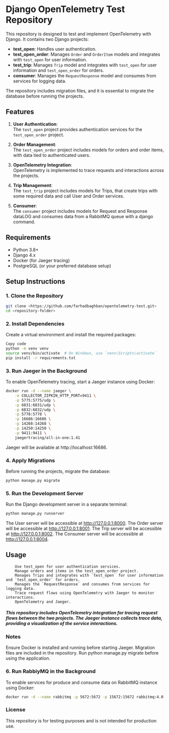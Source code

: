 # Django OpenTelemetry Test Repository

This repository is designed to test and implement OpenTelemetry with Django. It contains two Django projects:  

- **test_open**: Handles user authentication.  
- **test_open_order**: Manages `Order` and `OrderItem` models and integrates with `test_open` for user information.
- **test_trip**: Manages `Trip` model and integrates with `test_open` for user information and `test_open_order` for orders.
- **consumer**: Manages the `RequestResponse` model and consumes from services for logging data.  

The repository includes migration files, and it is essential to migrate the database before running the projects.

## Features

1. **User Authentication**:  
   The `test_open` project provides authentication services for the `test_open_order` project.  

2. **Order Management**:  
   The `test_open_order` project includes models for orders and order items, with data tied to authenticated users.

3. **OpenTelemetry Integration**:  
   OpenTelemetry is implemented to trace requests and interactions across the projects.

4. **Trip Management**:  
   The `test_trip` project includes models for Trips, that create trips with some required data and call User and Order services.

3. **Consumer**:  
   The `consumer` project includes models for Request and Response dataLOG and consumes data from a RabbitMQ queue with a django command.

## Requirements

- Python 3.8+  
- Django 4.x  
- Docker (for Jaeger tracing)  
- PostgreSQL (or your preferred database setup)  

## Setup Instructions

### 1. Clone the Repository

```bash
git clone <https://github.com/farhadbaghban/opentelemetry-test.git>
cd <repository-folder>
```
### 2. Install Dependencies
Create a virtual environment and install the required packages:

```bash
Copy code
python -m venv venv
source venv/bin/activate  # On Windows, use `venv\Scripts\activate`
pip install -r requirements.txt
```
### 3. Run Jaeger in the Background
To enable OpenTelemetry tracing, start a Jaeger instance using Docker:

```bash
docker run -d --name jaeger \
    -e COLLECTOR_ZIPKIN_HTTP_PORT=9411 \
    -p 5775:5775/udp \
    -p 6831:6831/udp \
    -p 6832:6832/udp \
    -p 5778:5778 \
    -p 16686:16686 \
    -p 14268:14268 \
    -p 14250:14250 \
    -p 9411:9411 \
    jaegertracing/all-in-one:1.41
```
Jaeger will be available at http://localhost:16686.

### 4. Apply Migrations
Before running the projects, migrate the database:

```bash
python manage.py migrate
```

### 5. Run the Development Server
Run the Django development server in a separate terminal:

```bash
python manage.py runserver
```
The User server will be accessible at http://127.0.0.1:8000.
The Order server will be accessible at http://127.0.0.1:8001.
The Trip server will be accessible at http://127.0.0.1:8002.
The Consumer server will be accessible at http://127.0.0.1:8004.

## Usage
        Use test_open for user authentication services.
        Manage orders and items in the test_open_order project.
        Manages Trips and integrates with `test_open` for user information and `test_open_order` for orders.
        Manages the `RequestResponse` and consumes from services for logging data.  
        Trace request flows using OpenTelemetry with Jaeger to monitor interactions.
        OpenTelemetry and Jaeger.

##### This repository includes OpenTelemetry integration for tracing request flows between the two projects. The Jaeger instance collects trace data, providing a visualization of the service interactions.

### Notes
Ensure Docker is installed and running before starting Jaeger.
Migration files are included in the repository. Run python manage.py migrate before using the application.


### 6. Run RabbiyMQ in the Background
To enable services for produce and consume data on RabbitMQ instance using Docker:

```bash
docker run -d --name rabbitmq -p 5672:5672 -p 15672:15672 rabbitmq:4.0.5-alpine
```

### License
This repository is for testing purposes and is not intended for production use.
